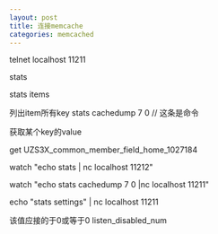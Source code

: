 ```yaml
---
layout: post
title: 连接memcache
categories: memcached
---
```


telnet localhost 11211

stats

stats items

列出item所有key
stats cachedump 7 0 // 这条是命令

获取某个key的value

get UZS3X_common_member_field_home_1027184

watch "echo stats | nc localhost 11212"

watch "echo stats cachedump 7 0 |nc localhost 11211"

echo "stats settings" | nc localhost 11211


该值应接的于0或等于0 listen_disabled_num


